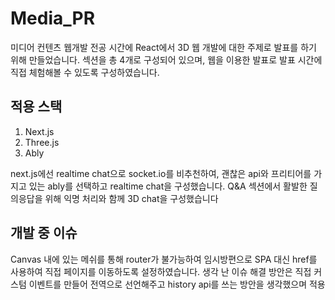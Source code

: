 # Media_PR

미디어 컨텐츠 웹개발 전공 시간에 React에서 3D 웹 개발에 대한 주제로 발표를 하기 위해 만들었습니다.
섹션을 총 4개로 구성되어 있으며, 웹을 이용한 발표로 발표 시간에 직접 체험해볼 수 있도록 구성하였습니다.

## 적용 스택 

1. Next.js
2. Three.js
3. Ably

next.js에선 realtime chat으로 socket.io를 비추천하여, 괜찮은 api와 프리티어를 가지고 있는 ably를 선택하고 realtime chat을 구성했습니다.
Q&A 섹션에서 활발한 질의응답을 위해 익명 처리와 함께 3D chat을 구성했습니다

## 개발 중 이슈

Canvas 내에 있는 메쉬를 통해 router가 불가능하여 임시방편으로 SPA 대신 href를 사용하여 직접 페이지를 이동하도록 설정하였습니다.
생각 난 이슈 해결 방안은 직접 커스텀 이벤트를 만들어 전역으로 선언해주고 history api를 쓰는 방안을 생각했으며 적용 
